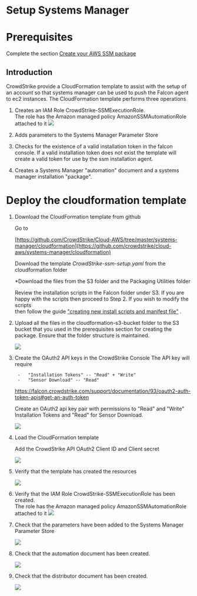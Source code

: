 Setup Systems Manager
=====================

# Prerequisites

Complete the section [Create your AWS SSM package]()

Introduction
------------

CrowdStrike provide a CloudFormation template to assist with the setup of an account so that systems manager can be used
to push the Falcon agent to ec2 instances. The CloudFormation template performs three operations

1. Creates an IAM Role CrowdStrike-SSMExecutionRole.  
   The role has the Amazon managed policy AmazonSSMAutomationRole attached to it
   ![](media/image1.png)

2.  Adds parameters to the Systems Manager Parameter Store

3.  Checks for the existence of a valid installation token in the falcon
    console. If a valid installation token does not exist the template will create a valid token for use by the ssm installation agent.
   
4.  Creates a Systems Manager "automation" document and a systems manager installation "package". 

Deploy the cloudformation template
==================================

1. Download the CloudFormation template from github

    Go to

   [https://github.com/CrowdStrike/Cloud-AWS/tree/master/systems-manager/cloudformation](https://github.com/crowdstrike/cloud-aws/systems-manager/cloudformation)

   Download the template *CrowdStrike-ssm-setup.yaml* from the cloudformation folder

   *Download the files from the S3 folder and the Packaging Utilities folder

   Review the installation scripts in the Falcon folder under S3. If you are happy with the scripts then proceed to Step
   2. If you wish to modify the scripts   
   then follow the
   guide ["creating new install scripts and manifest file"](https://github.com/CrowdStrike/Cloud-AWS/tree/master/systems-manager/Packaging%20utilities)
   .

2. Upload all the files in the cloudformation-s3-bucket folder to the S3 bucket that you used in the prerequisites
   section for creating the package. Ensure that the folder structure is maintained.

   ![](media/s3-bucket.png)

3. Create the OAuth2 API keys in the CrowdStrike Console The API key will require

        -   "Installation Tokens" -- "Read" + "Write"
        -   "Sensor Download" -- "Read"

   <https://falcon.crowdstrike.com/support/documentation/93/oauth2-auth-token-apis#get-an-auth-token>

    Create an OAuth2 api key pair with permissions to "Read" and "Write"
    Installation Tokens and "Read" for Sensor Download.

    ![](media/image6.png)

4. Load the CloudFormation template

    Add the CrowdStrike API OAuth2 Client ID and Client secret

    ![](media/image4.png)

5. Verify that the template has created the resources

    ![](media/image5.png)

6. Verify that the IAM Role CrowdStrike-SSMExecutionRole has been created.  
    The role has the Amazon managed policy AmazonSSMAutomationRole attached to it
    ![](media/image1.png)

7.  Check that the parameters have been added to the Systems Manager Parameter Store

    ![](media/image2.png)

8. Check that the automation document has been created.

    ![](media/image7.png)

9. Check that the distributor document has been created.

    ![](media/image8.png)
